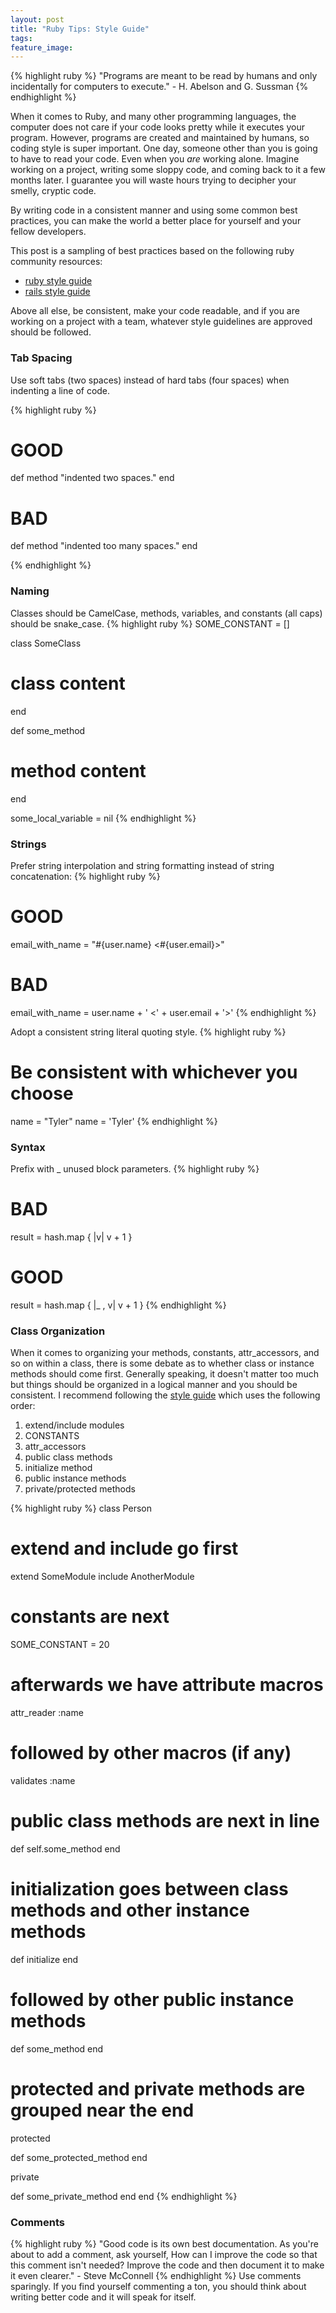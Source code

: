 ```yaml
---
layout: post
title: "Ruby Tips: Style Guide"
tags:
feature_image:
---
```


{% highlight ruby %}
"Programs are meant to be read by humans and only incidentally for computers to execute." - H. Abelson and G. Sussman
{% endhighlight %}

When it comes to Ruby, and many other programming languages, the computer does not care if your code looks pretty while it executes your program. However, programs are created and maintained by humans, so coding style is super important.<!--more-->
One day, someone other than you is going to have to read your code. Even when you <em>are</em> working alone. Imagine working on a project, writing some sloppy code, and coming back to it a few months later. I guarantee you will waste hours trying to decipher your smelly, cryptic code.

By writing code in a consistent manner and using some common best practices, you can make the world a better place for yourself and your fellow developers.

This post is a sampling of best practices based on the following ruby community resources:

* <a href="https://github.com/bbatsov/ruby-style-guide">ruby style guide</a>
* <a href="https://github.com/bbatsov/rails-style-guide">rails style guide</a>

Above all else, be consistent, make your code readable, and if you are working on a project with a team, whatever style guidelines are approved should be followed.

### Tab Spacing
Use soft tabs (two spaces) instead of hard tabs (four spaces) when indenting a line of code.

{% highlight ruby %}
# GOOD
def method
  "indented two spaces."
end

# BAD
def method
    "indented too many spaces."
end

{% endhighlight %}

### Naming
Classes should be CamelCase, methods, variables, and constants (all caps) should be snake_case.
{% highlight ruby %}
SOME_CONSTANT = []

class SomeClass
  # class content
end

def some_method
  # method content
end

some_local_variable = nil
{% endhighlight %}

### Strings
Prefer string interpolation and string formatting instead of string concatenation:
{% highlight ruby %}
# GOOD
email_with_name = "#{user.name} <#{user.email}>"

# BAD
email_with_name = user.name + ' <' + user.email + '>'
{% endhighlight %}

Adopt a consistent string literal quoting style.
{% highlight ruby %}
# Be consistent with whichever you choose
name = "Tyler"
name = 'Tyler'
{% endhighlight %}

### Syntax
Prefix with _ unused block parameters.
{% highlight ruby %}
# BAD
result = hash.map { |v| v + 1 }

# GOOD
result = hash.map { |_ , v| v + 1 }
{% endhighlight %}

### Class Organization
When it comes to organizing your methods, constants, attr_accessors, and so on within a class, there is some debate as to whether class or instance methods should come first. Generally speaking, it doesn't matter too much but things should be organized in a logical manner and you should be consistent. I recommend following the <a href="https://github.com/bbatsov/ruby-style-guide">style guide</a> which uses the following order:

1. extend/include modules
2. CONSTANTS
3. attr_accessors
4. public class methods
5. initialize method
6. public instance methods
7. private/protected methods

{% highlight ruby %}
class Person
  # extend and include go first
  extend SomeModule
  include AnotherModule

  # constants are next
  SOME_CONSTANT = 20

  # afterwards we have attribute macros
  attr_reader :name

  # followed by other macros (if any)
  validates :name

  # public class methods are next in line
  def self.some_method
  end

  # initialization goes between class methods and other instance methods
  def initialize
  end

  # followed by other public instance methods
  def some_method
  end

  # protected and private methods are grouped near the end
  protected

  def some_protected_method
  end

  private

  def some_private_method
  end
end
{% endhighlight %}

### Comments
{% highlight ruby %}
"Good code is its own best documentation. As you're about to add a comment, ask yourself, How can I improve the code so that this comment isn't needed? Improve the code and then document it to make it even clearer." - Steve McConnell
{% endhighlight %}
Use comments sparingly. If you find yourself commenting a ton, you should think about writing better code and it will speak for itself.
